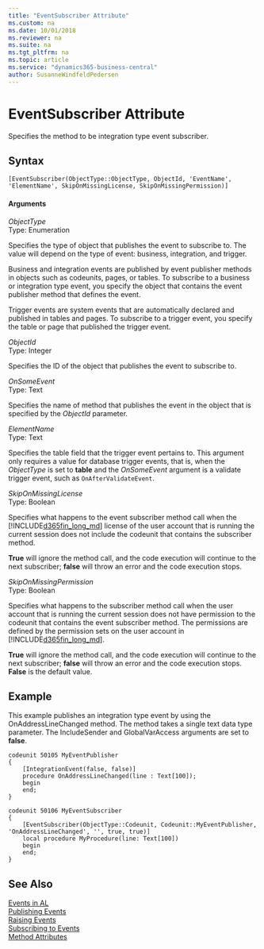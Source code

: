 ```yaml
---
title: "EventSubscriber Attribute"
ms.custom: na
ms.date: 10/01/2018
ms.reviewer: na
ms.suite: na
ms.tgt_pltfrm: na
ms.topic: article
ms.service: "dynamics365-business-central"
author: SusanneWindfeldPedersen
---
```


# EventSubscriber Attribute
Specifies the method to be integration type event subscriber.

## Syntax  
  
```  
[EventSubscriber(ObjectType::ObjectType, ObjectId, 'EventName', 'ElementName', SkipOnMissingLicense, SkipOnMissingPermission)]
```    
  
#### Arguments  
*ObjectType*  
Type: Enumeration  
  
Specifies the type of object that publishes the event to subscribe to. The value will depend on the type of event: business, integration, and trigger. 

Business and integration events are published by event publisher methods in objects such as codeunits, pages, or tables. To subscribe to a business or integration type event, you specify the object that contains the event publisher method that defines the event. 

Trigger events are system events that are automatically declared and published in tables and pages. To subscribe to a trigger event, you specify the table or page that published the trigger event.

*ObjectId*  
Type: Integer  

Specifies the ID of the object that publishes the event to subscribe to.

*OnSomeEvent*  
Type: Text  

Specifies the name of method that publishes the event in the object that is specified by the *ObjectId* parameter. 

*ElementName*  
Type: Text

Specifies the table field that the trigger event pertains to. This argument only requires a value for database trigger events, that is, when the *ObjectType* is set to **table** and the *OnSomeEvent* argument is a validate trigger event, such as `OnAfterValidateEvent`.

*SkipOnMissingLicense*  
Type: Boolean

Specifies what happens to the event subscriber method call when the [!INCLUDE[d365fin_long_md](../includes/d365fin_long_md.md)] license of the user account that is running the current session does not include the codeunit that contains the subscriber method.

**True** will ignore the method call, and the code execution will continue to the next subscriber; **false** will throw an error and the code execution stops. 

*SkipOnMissingPermission*  
Type: Boolean

Specifies what happens to the subscriber method call when the user account that is running the current session does not have permission to the codeunit that contains the event subscriber method. The permissions are defined by the permission sets on the user account in [!INCLUDE[d365fin_long_md](../includes/d365fin_long_md.md)].

**True** will ignore the method call, and the code execution will continue to the next subscriber; **false** will throw an error and the code execution stops. **False** is the default value.

## Example
This example publishes an integration type event by using the OnAddressLineChanged method. The method takes a single text data type parameter. The IncludeSender and GlobalVarAccess arguments are set to **false**.

```
codeunit 50105 MyEventPublisher
{
    [IntegrationEvent(false, false)]
    procedure OnAddressLineChanged(line : Text[100]);
    begin
    end;
}

codeunit 50106 MyEventSubscriber
{
    [EventSubscriber(ObjectType::Codeunit, Codeunit::MyEventPublisher, 'OnAddressLineChanged', '', true, true)]
    local procedure MyProcedure(line: Text[100])
    begin
    end;
}
``` 

## See Also  
 [Events in AL](../devenv-events-in-al.md)  
 [Publishing Events](../devenv-publishing-events.md)   
 [Raising Events](../devenv-raising-events.md)   
 [Subscribing to Events](../devenv-subscribing-to-events.md)   
[Method Attributes](devenv-method-attributes.md)